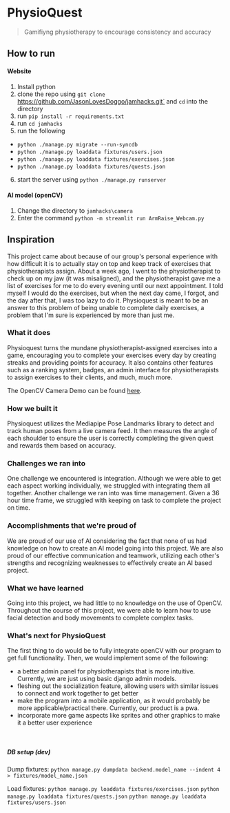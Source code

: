 # PhysioQuest
> Gamifiyng physiotherapy to encourage consistency and accuracy 

## How to run
#### Website
1. Install python
2. clone the repo using `git clone `https://github.com/JasonLovesDoggo/jamhacks.git` and `cd` into the directory 
3. run `pip install -r requirements.txt`
4. run `cd jamhacks`
5. run the following 
  - `python ./manage.py migrate --run-syncdb`
  - `python ./manage.py loaddata fixtures/users.json`
  - `python ./manage.py loaddata fixtures/exercises.json`
  - `python ./manage.py loaddata fixtures/quests.json`
 6. start the server using `python ./manage.py runserver`

#### AI model (openCV)
1. Change the directory to `jamhacks\camera`
2. Enter the command `python -m streamlit run ArmRaise_Webcam.py`


## Inspiration
This project came about because of our group's personal experience with how difficult it is to actually stay on top and keep track of exercises that physiotherapists assign. About a week ago, I went to the physiotherapist to check up on my jaw (it was misaligned), and the physiotherapist gave me a list of exercises for me to do every evening until our next appointment. I told myself I would do the exercises, but when the next day came, I forgot, and the day after that, I was too lazy to do it. Physioquest is meant to be an answer to this problem of being unable to complete daily exercises, a problem that I'm sure is experienced by more than just me. 

### What it does
Physioquest turns the mundane physiotherapist-assigned exercises into a game, encouraging you to complete your exercises every day by creating streaks and providing points for accuracy. It also contains other features such as a ranking system, badges, an admin interface for physiotherapists to assign exercises to their clients, and much, much more.

The OpenCV Camera Demo can be found [here](https://youtu.be/K0PG3x9Bbh4).

### How we built it
Physioquest utilizes the Mediapipe Pose Landmarks library to detect and track human poses from a live camera feed. It then measures the angle of each shoulder to ensure the user is correctly completing the given quest and rewards them based on accuracy.

### Challenges we ran into
One challenge we encountered is integration. Although we were able to get each aspect working individually, we struggled with integrating them all together. Another challenge we ran into was time management. Given a 36 hour time frame, we struggled with keeping on task to complete the project on time.

### Accomplishments that we're proud of
We are proud of our use of AI considering the fact that none of us had knowledge on how to create an AI model going into this project. We are also proud of our effective communication and teamwork, utilizing each other's strengths and recognizing weaknesses to effectively create an AI based project.

### What we have learned
Going into this project, we had little to no knowledge on the use of OpenCV. Throughout the course of this project, we were able to learn how to use facial detection and body movements to complete complex tasks.

### What's next for PhysioQuest
The first thing to do would be to fully integrate openCV with our program to get full functionality. Then, we would implement some of the following:
- a better admin panel for physiotherapists that is more intuitive. Currently, we are just using basic django admin models. 
- fleshing out the socialization feature, allowing users with similar issues to connect and work together to get better
- make the program into a mobile application, as it would probably be more applicable/practical there. Currently, our product is a pwa. 
- incorporate more game aspects like sprites and other graphics to make it a better user experience




<br/>


##### DB setup (dev)


Dump fixtures: `python manage.py dumpdata backend.model_name --indent 4 > fixtures/model_name.json`

Load fixtures:
`python manage.py loaddata fixtures/exercises.json`
`python manage.py loaddata fixtures/quests.json`
`python manage.py loaddata fixtures/users.json`
